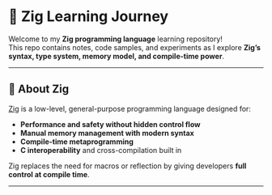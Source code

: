 # 🚀 Zig Learning Journey

Welcome to my **Zig programming language** learning repository!  
This repo contains notes, code samples, and experiments as I explore **Zig’s syntax, type system, memory model, and compile-time power**.

---

## 🧠 About Zig

[Zig](https://ziglang.org/) is a low-level, general-purpose programming language designed for:
- **Performance and safety without hidden control flow**
- **Manual memory management with modern syntax**
- **Compile-time metaprogramming**
- **C interoperability** and cross-compilation built in

Zig replaces the need for macros or reflection by giving developers **full control at compile time**.

---